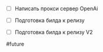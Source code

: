 - [ ] Написать прокси сервер  OpenAi
- [ ] Подготовка билда к релизу 
- [ ] Подготовка билда к релизу V2





#future 
